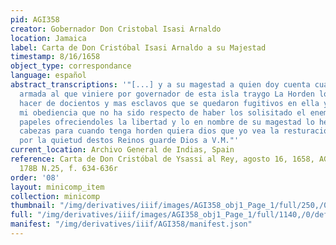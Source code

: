 ```yaml
---
pid: AGI358
creator: Gobernador Don Cristobal Isasi Arnaldo
location: Jamaica
label: Carta de Don Cristóbal Isasi Arnaldo a su Majestad
timestamp: 8/16/1658
object_type: correspondance
language: español
abstract_transcriptions: '"[...] y a su magestad a quien doy cuenta cuando venga la
  armada al que viniere por governador de esta isla traygo La Horden lo que sea de
  hacer de docientos y mas esclavos que se quedaron fugitivos en ella y entenido a
  mi obediencia que no ha sido respecto de haber los solisitado el enemigo por diferentes
  papeles ofreciendoles la libertad y lo en nombre de su magestad lo he hecho a las
  cabezas para cuando tenga horden quiera dios que yo vea la resturacion de esta isla
  por la quietud destos Reinos guarde Dios a V.M."'
current_location: Archivo General de Indias, Spain
reference: Carta de Don Cristóbal de Ysassi al Rey, agosto 16, 1658, AGI Santo Domingo
  178B N.25, f. 634-636r
order: '08'
layout: minicomp_item
collection: minicomp
thumbnail: "/img/derivatives/iiif/images/AGI358_obj1_Page_1/full/250,/0/default.jpg"
full: "/img/derivatives/iiif/images/AGI358_obj1_Page_1/full/1140,/0/default.jpg"
manifest: "/img/derivatives/iiif/AGI358/manifest.json"
---
```

